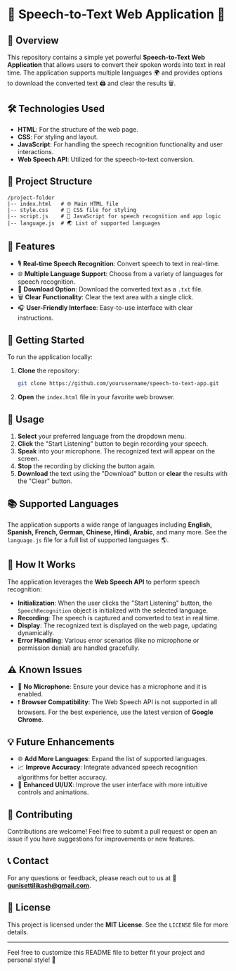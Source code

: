 # 🎤 Speech-to-Text Web Application 📝

## 📄 Overview
This repository contains a simple yet powerful **Speech-to-Text Web Application** that allows users to convert their spoken words into text in real time. The application supports multiple languages 🌍 and provides options to download the converted text 🖨️ and clear the results 🗑️.

## 🛠️ Technologies Used
- **HTML**: For the structure of the web page.
- **CSS**: For styling and layout.
- **JavaScript**: For handling the speech recognition functionality and user interactions.
- **Web Speech API**: Utilized for the speech-to-text conversion.

## 📂 Project Structure
```
/project-folder
|-- index.html   # 🌐 Main HTML file
|-- style.css    # 🎨 CSS file for styling
|-- script.js    # 🚀 JavaScript for speech recognition and app logic
|-- language.js  # 🌏 List of supported languages
```

## 🌟 Features
- 🎙️ **Real-time Speech Recognition**: Convert speech to text in real-time.
- 🌐 **Multiple Language Support**: Choose from a variety of languages for speech recognition.
- 💾 **Download Option**: Download the converted text as a `.txt` file.
- 🗑️ **Clear Functionality**: Clear the text area with a single click.
- 🎧 **User-Friendly Interface**: Easy-to-use interface with clear instructions.

## 🚀 Getting Started
To run the application locally:

1. **Clone** the repository:
   ```bash
   git clone https://github.com/yourusername/speech-to-text-app.git
   ```
2. **Open** the `index.html` file in your favorite web browser.

## 📜 Usage
1. **Select** your preferred language from the dropdown menu.
2. **Click** the "Start Listening" button to begin recording your speech.
3. **Speak** into your microphone. The recognized text will appear on the screen.
4. **Stop** the recording by clicking the button again.
5. **Download** the text using the "Download" button or **clear** the results with the "Clear" button.

## 📚 Supported Languages
The application supports a wide range of languages including **English, Spanish, French, German, Chinese, Hindi, Arabic**, and many more. See the `language.js` file for a full list of supported languages 🌎.

## 🤖 How It Works
The application leverages the **Web Speech API** to perform speech recognition:
- **Initialization**: When the user clicks the "Start Listening" button, the `SpeechRecognition` object is initialized with the selected language.
- **Recording**: The speech is captured and converted to text in real time.
- **Display**: The recognized text is displayed on the web page, updating dynamically.
- **Error Handling**: Various error scenarios (like no microphone or permission denial) are handled gracefully.

## ⚠️ Known Issues
- 🚫 **No Microphone**: Ensure your device has a microphone and it is enabled.
- ❗ **Browser Compatibility**: The Web Speech API is not supported in all browsers. For the best experience, use the latest version of **Google Chrome**.

## 💡 Future Enhancements
- 🌐 **Add More Languages**: Expand the list of supported languages.
- 📈 **Improve Accuracy**: Integrate advanced speech recognition algorithms for better accuracy.
- 🎨 **Enhanced UI/UX**: Improve the user interface with more intuitive controls and animations.

## 🤝 Contributing
Contributions are welcome! Feel free to submit a pull request or open an issue if you have suggestions for improvements or new features.

## 📞 Contact
For any questions or feedback, please reach out to us at 📧 **gunisettilikash@gmail.com**.

## 📜 License
This project is licensed under the **MIT License**. See the `LICENSE` file for more details.

---

Feel free to customize this README file to better fit your project and personal style! 🚀
